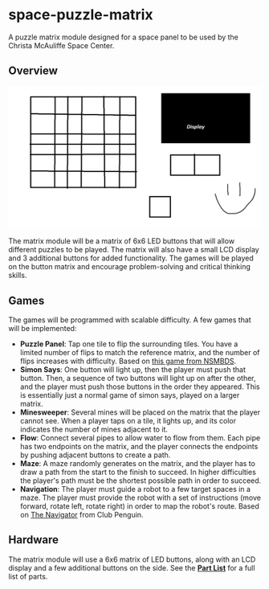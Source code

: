 # space-puzzle-matrix

A puzzle matrix module designed for a space panel to be used by the Christa McAuliffe Space Center.

## Overview

![alt text](<Mario Matrix Idea.png>)

The matrix module will be a matrix of 6x6 LED buttons that will allow different puzzles to be played. The matrix will also have a small LCD display and 3 additional buttons for added functionality. The games will be played on the button matrix and encourage problem-solving and critical thinking skills.

## Games

The games will be programmed with scalable difficulty. A few games that will be implemented:

- **Puzzle Panel**: Tap one tile to flip the surrounding tiles. You have a limited number of flips to match the reference matrix, and the number of flips increases with difficulty. Based on [this game from NSMBDS](https://www.youtube.com/watch?v=6mqAMbGBhQw&t=35s).
- **Simon Says**: One button will light up, then the player must push that button. Then, a sequence of two buttons will light up on after the other, and the player must push those buttons in the order they appeared. This is essentially just a normal game of simon says, played on a larger matrix.
- **Minesweeper**: Several mines will be placed on the matrix that the player cannot see. When a player taps on a tile, it lights up, and its color indicates the number of mines adjacent to it.
- **Flow**: Connect several pipes to allow water to flow from them. Each pipe has two endpoints on the matrix, and the player connects the endpoints by pushing adjacent buttons to create a path.
- **Maze**: A maze randomly generates on the matrix, and the player has to draw a path from the start to the finish to succeed. In higher difficulties the player's path must be the shortest possible path in order to succeed.
- **Navigation**: The player must guide a robot to a few target spaces in a maze. The player must provide the robot with a set of instructions (move forward, rotate left, rotate right) in order to map the robot's route. Based on [The Navigator](https://clubpenguin.fandom.com/wiki/The_Navigator) from Club Penguin.

## Hardware

The matrix module will use a 6x6 matrix of LED buttons, along with an LCD display and a few additional buttons on the side. See the [**Part List**](./Part%20List.md) for a full list of parts.
